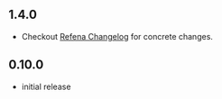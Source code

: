 ## 1.4.0

- Checkout [Refena Changelog](https://pub.dev/packages/refena/changelog) for concrete changes.

## 0.10.0

- initial release
